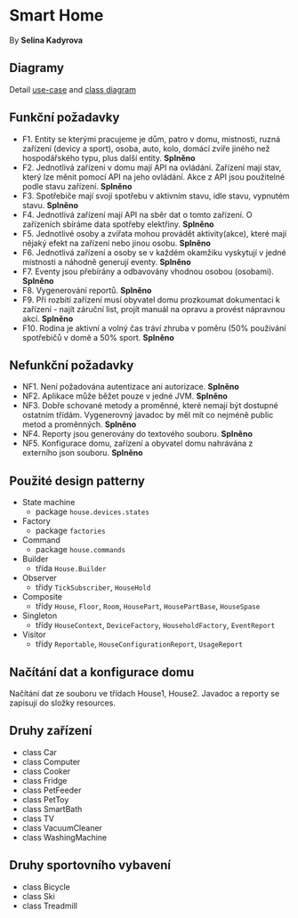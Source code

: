 # Smart Home 

By **Selina Kadyrova**

## Diagramy

Detail [use-case]() and [class diagram]()

## Funkční požadavky

- F1. Entity se kterými pracujeme je dům, patro v domu, mistnosti, ruzná zařízení (devicy a sport), osoba, auto, kolo, domácí zvíře jiného než hospodářského typu, plus další entity. **Splněno**
- F2. Jednotlivá zařízení v domu mají API na ovládání. Zařízení mají stav, který lze měnit pomocí API na jeho ovládání. Akce z API jsou použitelné podle stavu zařízení. **Splněno**
- F3. Spotřebiče mají svojí spotřebu v aktivním stavu, idle stavu, vypnutém stavu. **Splněno**
- F4. Jednotlivá zařízení mají API na sběr dat o tomto zařízení. O zařízeních sbíráme data spotřeby elektřiny. **Splněno**
- F5. Jednotlivé osoby a zvířata mohou provádět aktivity(akce), které mají nějaký efekt na zařízení nebo jinou osobu. **Splněno**
- F6. Jednotlivá zařízení a osoby se v každém okamžiku vyskytují v jedné místnosti a náhodně generují eventy. **Splněno**
- F7. Eventy jsou přebírány a odbavovány vhodnou osobou (osobami). **Splněno**
- F8. Vygenerování reportů. **Splněno**
- F9. Při rozbití zařízení musí obyvatel domu prozkoumat dokumentaci k zařízení - najít záruční list, projít manuál na opravu a provést nápravnou akcí. **Splněno**
- F10. Rodina je aktivní a volný čas tráví zhruba v poměru (50% používání spotřebičů v domě a 50% sport. **Splněno**  

## Nefunkční požadavky

- NF1. Není požadována autentizace ani autorizace. **Splněno**
- NF2. Aplikace může běžet pouze v jedné JVM. **Splněno**
- NF3. Dobře schované metody a proměnné, které nemají být dostupné ostatním třídám. Vygenerovný javadoc by měl mít co nejméně public metod a proměnných. **Splněno**
- NF4. Reporty jsou generovány do textového souboru. **Splněno**
- NF5. Konfigurace domu, zařízení a obyvatel domu nahrávána z externího json souboru. **Splněno**

## Použité design patterny

- State machine 
  - package ```house.devices.states```
- Factory
  - package ```factories```
- Command
  - package ```house.commands```
- Builder
  - třída ```House.Builder```
- Observer
  - třídy ```TickSubscriber```, ```HouseHold```
- Composite
  - třídy ```House```, ```Floor```, ```Room```, ```HousePart```, ```HousePartBase```, ```HouseSpase```
- Singleton
  - třídy ```HouseContext```, ```DeviceFactory```, ```HouseholdFactory```, ```EventReport```
- Visitor
  - třídy ```Reportable```, ```HouseConfigurationReport```, ```UsageReport```

## Načítání dat a konfigurace domu

Načítání dat ze souboru ve třídach House1, House2. Javadoc a reporty se zapisují do složky resources.

## Druhy zařízení

- class Car
- class Computer
- class Cooker
- class Fridge
- class PetFeeder
- class PetToy
- class SmartBath
- class TV
- class VacuumCleaner
- class WashingMachine

## Druhy sportovního vybavení

- class Bicycle
- class Ski
- class Treadmill


